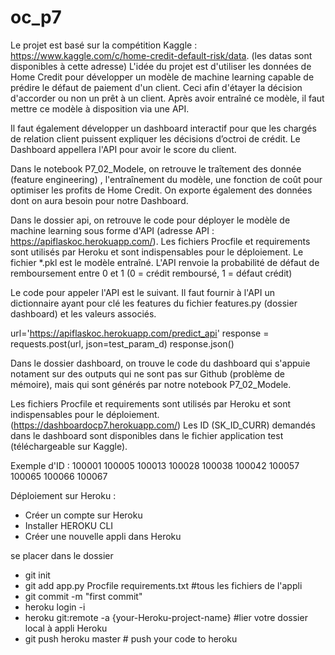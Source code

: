 # oc_p7

Le projet est basé sur la compétition Kaggle : https://www.kaggle.com/c/home-credit-default-risk/data. (les datas sont disponibles à cette adresse)
L'idée du projet est d'utiliser les données de Home Credit pour développer un modèle de machine learning capable de prédire le défaut de paiement d'un client.
Ceci afin d'étayer la décision d'accorder ou non un prêt à un client. Après avoir entraîné ce modèle, il faut mettre ce modèle à disposition via une API.

Il faut également développer un dashboard interactif pour que les chargés de relation client puissent expliquer les décisions d’octroi de crédit. Le Dashboard appellera l'API pour avoir le score du client.

Dans le notebook P7_02_Modele, on retrouve le traîtement des donnée (feature engineering) , l'entraînement du modèle, une fonction de coût pour optimiser les profits de Home Credit. On exporte également des données dont on aura besoin pour notre Dashboard.

Dans le dossier api, on retrouve le code pour déployer le modèle de machine learning sous forme d'API (adresse API : https://apiflaskoc.herokuapp.com/).
Les fichiers Procfile et requirements sont utilisés par Heroku et sont indispensables pour le déploiement. Le fichier *.pkl est le modèle entraîné.
L'API renvoie la probabilité de défaut de remboursement entre 0 et 1 (0 = crédit remboursé, 1 = défaut crédit)

Le code pour appeler l'API est le suivant. Il faut fournir à l'API un dictionnaire ayant pour clé les features du fichier features.py (dossier dashboard) et 
les valeurs associés.

url='https://apiflaskoc.herokuapp.com/predict_api'
response = requests.post(url, json=test_param_d)
response.json()

Dans le dossier dashboard, on trouve le code du dashboard qui s'appuie notament sur des outputs qui ne sont pas sur Github (problème de mémoire), mais qui sont générés par notre notebook P7_02_Modele.

Les fichiers Procfile et requirements sont utilisés par Heroku et sont indispensables pour le déploiement. (https://dashboardocp7.herokuapp.com/) 
Les ID (SK_ID_CURR) demandés dans le dashboard sont disponibles dans le fichier application test (téléchargeable sur Kaggle). 

Exemple d'ID : 100001 100005 100013 100028 100038 100042 100057 100065 100066 100067

Déploiement sur Heroku :

- Créer un compte sur Heroku
- Installer HEROKU CLI
- Créer une nouvelle appli dans Heroku

se placer dans le dossier
- git init 
- git add app.py Procfile requirements.txt  #tous les fichiers de l'appli
- git commit -m "first commit"
- heroku login -i
- heroku git:remote -a {your-Heroku-project-name} #lier votre dossier local à appli Heroku
- git push heroku master # push your code to heroku

